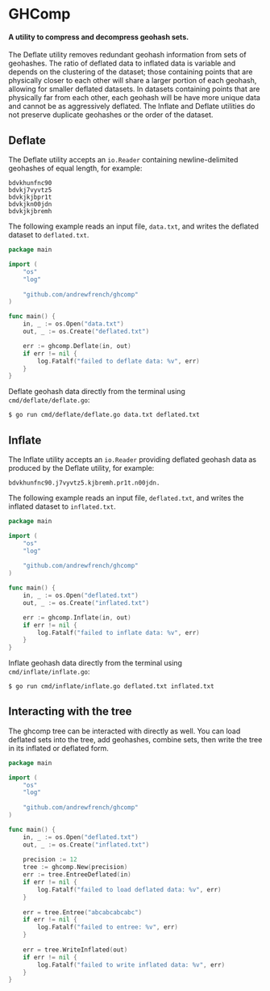 GHComp
======

#### A utility to compress and decompress geohash sets.

The Deflate utility removes redundant geohash information from sets of geohashes. The ratio of deflated data to inflated data is variable and depends on the clustering of the dataset; those containing points that are physically closer to each other will share a larger portion of each geohash, allowing for smaller deflated datasets. In datasets containing points that are physically far from each other, each geohash will be have more unique data and cannot be as aggressively deflated. The Inflate and Deflate utilities do not preserve duplicate geohashes or the order of the dataset.

## Deflate

The Deflate utility accepts an `io.Reader` containing newline-delimited geohashes of equal length, for example:

```
bdvkhunfnc90
bdvkj7vyvtz5
bdvkjkjbpr1t
bdvkjkn00jdn
bdvkjkjbremh
```

The following example reads an input file, `data.txt`, and writes the deflated dataset to `deflated.txt`.

```go
package main

import (
	"os"
	"log"
	
	"github.com/andrewfrench/ghcomp"
)

func main() {
	in, _ := os.Open("data.txt")
	out, _ := os.Create("deflated.txt")

	err := ghcomp.Deflate(in, out)
	if err != nil {
		log.Fatalf("failed to deflate data: %v", err)
	}
}
```

Deflate geohash data directly from the terminal using `cmd/deflate/deflate.go`:

```bash
$ go run cmd/deflate/deflate.go data.txt deflated.txt
```

## Inflate

The Inflate utility accepts an `io.Reader` providing deflated geohash data as produced by the Deflate utility, for example:

```
bdvkhunfnc90.j7vyvtz5.kjbremh.pr1t.n00jdn.
```

The following example reads an input file, `deflated.txt`, and writes the inflated dataset to `inflated.txt`.

```go
package main

import (
	"os"
	"log"
	
	"github.com/andrewfrench/ghcomp"
)

func main() {
	in, _ := os.Open("deflated.txt")
	out, _ := os.Create("inflated.txt")

	err := ghcomp.Inflate(in, out)
	if err != nil {
		log.Fatalf("failed to inflate data: %v", err)
	}
}
```

Inflate geohash data directly from the terminal using `cmd/inflate/inflate.go`:

```bash
$ go run cmd/inflate/inflate.go deflated.txt inflated.txt
```

## Interacting with the tree

The ghcomp tree can be interacted with directly as well. You can load deflated sets into the tree, add geohashes, combine sets, then write the tree in its inflated or deflated form.

```go
package main

import (
	"os"
	"log"
	
	"github.com/andrewfrench/ghcomp"
)

func main() {
    in, _ := os.Open("deflated.txt")
    out, _ := os.Create("inflated.txt")
    
    precision := 12
    tree := ghcomp.New(precision)
    err := tree.EntreeDeflated(in)
    if err != nil {
        log.Fatalf("failed to load deflated data: %v", err)
    }
    
    err = tree.Entree("abcabcabcabc")
    if err != nil {
        log.Fatalf("failed to entree: %v", err)
    }
    
    err = tree.WriteInflated(out)
    if err != nil {
        log.Fatalf("failed to write inflated data: %v", err)
    }
}
```
